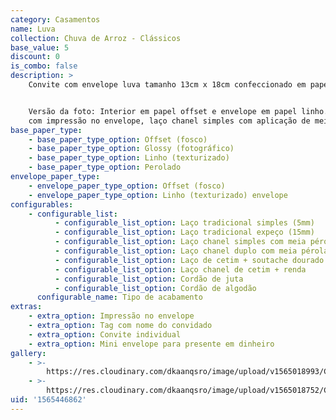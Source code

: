 ```yaml
---
category: Casamentos
name: Luva
collection: Chuva de Arroz - Clássicos
base_value: 5
discount: 0
is_combo: false
description: >
    Convite com envelope luva tamanho 13cm x 18cm confeccionado em papel 180g.


    Versão da foto: Interior em papel offset e envelope em papel linho. Acabamento
    com impressão no envelope, laço chanel simples com aplicação de meia pérola.
base_paper_type:
    - base_paper_type_option: Offset (fosco)
    - base_paper_type_option: Glossy (fotográfico)
    - base_paper_type_option: Linho (texturizado)
    - base_paper_type_option: Perolado
envelope_paper_type:
    - envelope_paper_type_option: Offset (fosco)
    - envelope_paper_type_option: Linho (texturizado) envelope
configurables:
    - configurable_list:
          - configurable_list_option: Laço tradicional simples (5mm)
          - configurable_list_option: Laço tradicional expeço (15mm)
          - configurable_list_option: Laço chanel simples com meia pérola
          - configurable_list_option: Laço chanel duplo com meia pérola
          - configurable_list_option: Laço de cetim + soutache dourado ou prateado
          - configurable_list_option: Laço chanel de cetim + renda
          - configurable_list_option: Cordão de juta
          - configurable_list_option: Cordão de algodão
      configurable_name: Tipo de acabamento
extras:
    - extra_option: Impressão no envelope
    - extra_option: Tag com nome do convidado
    - extra_option: Convite individual
    - extra_option: Mini envelope para presente em dinheiro
gallery:
    - >-
        https://res.cloudinary.com/dkaanqsro/image/upload/v1565018993/Casamentos/Modelo-Circular-2_ct8vd1.jpg
    - >-
        https://res.cloudinary.com/dkaanqsro/image/upload/v1565018752/Casamentos/Modelo-Circular-1_avwzau.jpg
uid: '1565446862'
---
```

